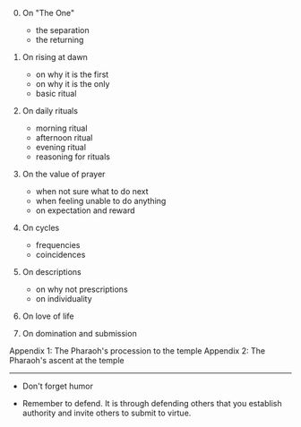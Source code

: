 
0. On "The One"
    - the separation
    - the returning
1. On rising at dawn
    - on why it is the first
    - on why it is the only
    - basic ritual
2. On daily rituals
    - morning ritual
    - afternoon ritual
    - evening ritual
    - reasoning for rituals
3. On the value of prayer
    - when not sure what to do next
    - when feeling unable to do anything
    - on expectation and reward
4. On  cycles
    - frequencies
    - coincidences

5. On descriptions
    - on why not prescriptions
    - on individuality
6. On love of life
7. On domination and submission

Appendix 1: The Pharaoh's procession to the temple
Appendix 2: The Pharaoh's ascent at the temple

---

- Don't forget humor

- Remember to defend. It is through defending others that you establish authority and invite others to submit to virtue.

